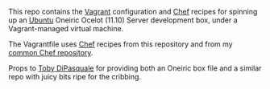 This repo contains the [Vagrant][] configuration and [Chef][] recipes for
spinning up an [Ubuntu][] Oneiric Ocelot (11.10) Server development box, under
a Vagrant-managed virtual machine.

The Vagrantfile uses [Chef][] recipes from this repository and from my
[common Chef repository][].

Props to [Toby DiPasquale](https://github.com/codeslinger) for providing
both an Oneiric box file and a similar repo with juicy bits ripe for the
cribbing.

[Vagrant]: http://vagrantup.com/
[Chef]: http://www.opscode.com/chef/
[Ubuntu]: http://www.ubuntu.com/
[common Chef repository]: https://github.com/bmc/chef-repo